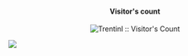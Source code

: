 <h4 align="center">Visitor's count</h4>
<p align="center"><img src="https://profile-counter.glitch.me/{Trentinl}/count.svg" alt="Trentinl :: Visitor's Count" /></p>



<img src="https://cdn.discordapp.com/attachments/929285820437921814/1011720015579451493/City_Line.png"/>

